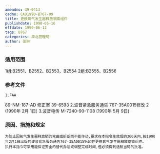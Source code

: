 ```yaml
---
amendno: 39-0413
cadno: CAD1990-B767-09
title: 更换氧气发生器释放钢索组件
publishdate: 1990-05-16
effdate: 1990-06-12
tags: B767
categories: 华北管理局
author: 张琳
---
```


### 适用范围 
1组:B2551、B2552、B2553、B2554 2组:B2555、B2556

<!--more-->
### 参考文件
    1.FAA 
89-NM-187-AD 修正案 39-6593 
    2.波音紧急服务通告 767-35A0015修改 2 (1990年 2月 1日) 
    3.波音电传 M-7240-90-1108 (1990年 5月 9日)

### 原因、措施和规定 
    为防止因氧气发生器释放销的弯曲或折断而不能作动,要求在本指令生效后的360天内,按1990年2月1日出版的波音紧急服务通告767-35A0015拆卸并更换氧气发生器释放钢锁组件。 
    执行本指令可采用能保证安全的替代办法或调整完成时间,但必须得到适航当局的批准。
